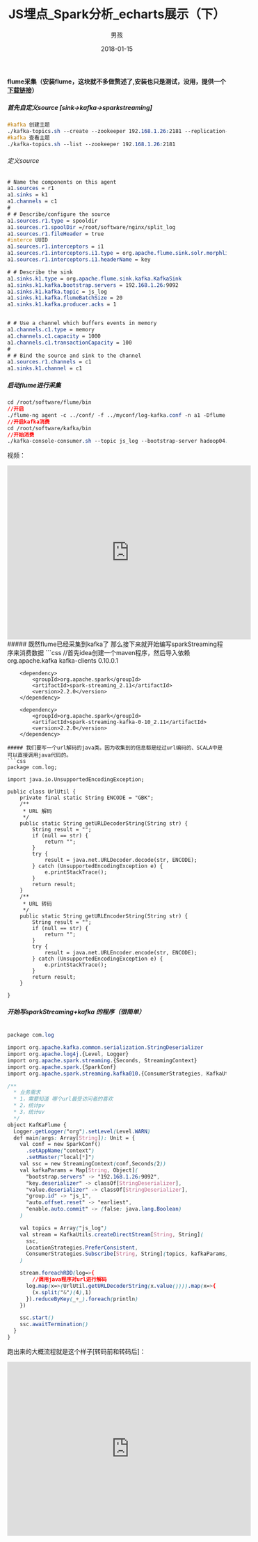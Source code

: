 ﻿---
layout: post
title: 'JS埋点_Spark分析_echarts展示（下）'
date: 2018-01-15
author: 男孩
tags: spark
---
#### flume采集（安装flume，这块就不多做赘述了,安装也只是测试，没用，提供一个[下载链接](http://archive.apache.org/dist/flume/)）
##### 首先自定义source  [sink->kafka->sparkstreaming]
```css
#kafka 创建主题
./kafka-topics.sh --create --zookeeper 192.168.1.26:2181 --replication-factor 1 --partitions 1  --topic js_log
#kafka 查看主题
./kafka-topics.sh --list --zookeeper 192.168.1.26:2181
```
###### 定义source
```css
# Name the components on this agent
a1.sources = r1
a1.sinks = k1
a1.channels = c1
#
# # Describe/configure the source
a1.sources.r1.type = spooldir
a1.sources.r1.spoolDir =/root/software/nginx/split_log
a1.sources.r1.fileHeader = true
#interce UUID
a1.sources.r1.interceptors = i1
a1.sources.r1.interceptors.i1.type = org.apache.flume.sink.solr.morphline.UUIDInterceptor$Builder
a1.sources.r1.interceptors.i1.headerName = key

# # Describe the sink
a1.sinks.k1.type = org.apache.flume.sink.kafka.KafkaSink
a1.sinks.k1.kafka.bootstrap.servers = 192.168.1.26:9092
a1.sinks.k1.kafka.topic = js_log
a1.sinks.k1.kafka.flumeBatchSize = 20
a1.sinks.k1.kafka.producer.acks = 1


# # Use a channel which buffers events in memory
a1.channels.c1.type = memory
a1.channels.c1.capacity = 1000
a1.channels.c1.transactionCapacity = 100
#
# # Bind the source and sink to the channel
a1.sources.r1.channels = c1
a1.sinks.k1.channel = c1
```
##### 启动flume进行采集
```css
cd /root/software/flume/bin
//开启
./flume-ng agent -c ../conf/ -f ../myconf/log-kafka.conf -n a1 -Dflume.root.logger=INFO,console
//开启kafka消费
cd /root/software/kafka/bin
//开始消费
./kafka-console-consumer.sh --topic js_log --bootstrap-server hadoop04:9092 --from-beginning
```
视频：
<iframe width="560" height="400" src="http://img.wordboy.cn/project/spark/js%E5%9F%8B%E7%82%B9%E5%88%86%E6%9E%90/flume_caiji.mp4" frameborder="0" allowfullscreen></iframe>
##### 既然flume已经采集到kafka了 那么接下来就开始编写sparkStreaming程序来消费数据
```css
//首先idea创建一个maven程序，然后导入依赖
        <dependency>
            <groupId>org.apache.kafka</groupId>
            <artifactId>kafka-clients</artifactId>
            <version>0.10.0.1</version>
        </dependency>

        <dependency>
            <groupId>org.apache.spark</groupId>
            <artifactId>spark-streaming_2.11</artifactId>
            <version>2.2.0</version>
        </dependency>

        <dependency>
            <groupId>org.apache.spark</groupId>
            <artifactId>spark-streaming-kafka-0-10_2.11</artifactId>
            <version>2.2.0</version>
        </dependency>
```
##### 我们要写一个url解码的java类。因为收集到的信息都是经过url编码的、SCALA中是可以直接调用java代码的。
```css
package com.log;

import java.io.UnsupportedEncodingException;

public class UrlUtil {
    private final static String ENCODE = "GBK";
    /**
     * URL 解码
     */
    public static String getURLDecoderString(String str) {
        String result = "";
        if (null == str) {
            return "";
        }
        try {
            result = java.net.URLDecoder.decode(str, ENCODE);
        } catch (UnsupportedEncodingException e) {
            e.printStackTrace();
        }
        return result;
    }
    /**
     * URL 转码
     */
    public static String getURLEncoderString(String str) {
        String result = "";
        if (null == str) {
            return "";
        }
        try {
            result = java.net.URLEncoder.encode(str, ENCODE);
        } catch (UnsupportedEncodingException e) {
            e.printStackTrace();
        }
        return result;
    }

}
```
##### 开始写sparkStreaming+kafka 的程序（很简单）
```css

package com.log

import org.apache.kafka.common.serialization.StringDeserializer
import org.apache.log4j.{Level, Logger}
import org.apache.spark.streaming.{Seconds, StreamingContext}
import org.apache.spark.{SparkConf}
import org.apache.spark.streaming.kafka010.{ConsumerStrategies, KafkaUtils, LocationStrategies}

/**
  * 业务需求
  * 1，需要知道 哪个url最受访问者的喜欢
  * 2，统计pv
  * 3，统计uv
  */
object KafKaFlume {
  Logger.getLogger("org").setLevel(Level.WARN)
  def main(args: Array[String]): Unit = {
    val conf = new SparkConf()
      .setAppName("context")
      .setMaster("local[*]")
    val ssc = new StreamingContext(conf,Seconds(2))
    val kafkaParams = Map[String, Object](
      "bootstrap.servers" -> "192.168.1.26:9092",
      "key.deserializer" -> classOf[StringDeserializer],
      "value.deserializer" -> classOf[StringDeserializer],
      "group.id" -> "js_1",
      "auto.offset.reset" -> "earliest",
      "enable.auto.commit" -> (false: java.lang.Boolean)
    )

    val topics = Array("js_log")
    val stream = KafkaUtils.createDirectStream[String, String](
      ssc,
      LocationStrategies.PreferConsistent,
      ConsumerStrategies.Subscribe[String, String](topics, kafkaParams)
    )

    stream.foreachRDD(log=>{
		//调用java程序对url进行解码
      log.map(x=>(UrlUtil.getURLDecoderString(x.value()))).map(x=>{
        (x.split("&")(4),1)
      }).reduceByKey(_+_).foreach(println)
    })

    ssc.start()
    ssc.awaitTermination()
  }
}
```
跑出来的大概流程就是这个样子[转码前和转码后]：

<iframe width="560" height="400" src="http://img.wordboy.cn/project/spark/js%E5%9F%8B%E7%82%B9%E5%88%86%E6%9E%90/url_encoding.mp4" frameborder="0" allowfullscreen></iframe>
